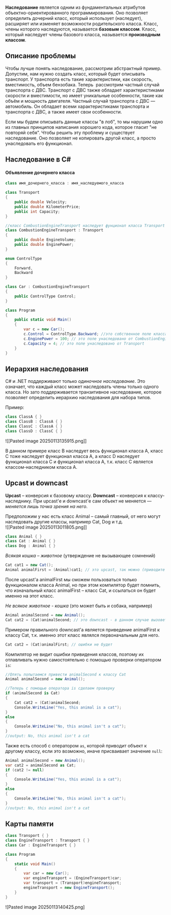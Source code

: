 **Наследование** является одним из фундаментальных атрибутов объектно-ориентированного программирования. Оно позволяет определить дочерний класс, который использует (наследует), расширяет или изменяет возможности родительского класса. Класс, члены которого наследуются, называется **базовым классом**. Класс, который наследует члены базового класса, называется **производным классом**.

## Описание проблемы

Чтобы лучше понять наследование, рассмотрим абстрактный пример. Допустим, нам нужно создать класс, который будет описывать транспорт. У транспорта есть такие характеристики, как скорость, вместимость, объем бензобака. Теперь  рассмотрим частный случай транспорта с ДВС. Транспорт с ДВС также обладает характеристиками скорости и вместимости, но имеет уникальные особенности, такие как объём и мощность двигателя. Частный случай транспорта с ДВС — автомобиль. Он обладает всеми характеристиками транспорта и транспорта с ДВС, а также имеет свои особенности.

Если мы будем описывать данные классы "в лоб", то мы нарушим одно из главных принципов написания хорошего кода, которое гласит "не повторяй себя". Чтобы решить эту проблему и существует наследование. Оно позволяет не копировать другой класс, а просто унаследовать его функционал.

## Наследование в C# 

#### Объявление дочернего класса

```cs
class имя_дочернего_класса : имя_наследуемого_класса
```


```cs
class Transport
{
	public double Velocity;
	public double KilometerPrice;
	public int Capacity;
}

//класс CombustionEngineTransport наследует фунционал класса Transport
class CombustionEngineTransport : Transport
{
	public double EngineVolume;
	public double EnginePower;
}

enum ControlType
{
	Forward,
	Backward
}

class Car : CombustionEngineTransport
{
	public ControlType Control;
}

class Program
{
	public static void Main()
	{
		var c = new Car();
		c.Control = ControlType.Backward; //это собственное поле класса Car
		c.EnginePower = 100; // это поле унаследовано от CombustionEngineTransport
		c.Capacity = 4; // это поле унаследовано от Transport
	}
}
```

## Иерархия наследования

C# и .NET поддерживают только _одиночное наследование_. Это означает, что каждый класс может наследовать члены только одного класса. Но зато поддерживается транзитивное наследование, которое позволяет определить иерархию наследования для набора типов.

Пример:
```cs
class ClassA { }
class ClassB : ClassA { }
class ClassC : ClassA { }
class ClassD : ClassC { }
```
![[Pasted image 20250113135915.png]]

В данном примере класс B наследует весь функционал класса A, класс С тоже наследует функционал класса A, а класс D наследует функционал класса С и функционал класса A, т.к. класс C является классом-наследником класса A.
## Upcast и downcast

**Upcast** – конверсия к базовому классу.
**Downcast** – конверсия к классу-наследнику.
При upcast'е и downcast'е сам объект не меняется — *меняется лишь точка зрения на него*.

Предположим у нас есть класс Animal – самый главный, от него могут наследовать другие классы, например Cat, Dog и т.д.  
  ![[Pasted image 20250113011805.png]]
```cs
class Animal { }
class Cat : Animal { }
class Dog : Animal { }
```

*Всякая кошка – животное* (утверждение не вызывающее сомнений)  
```cs
Cat cat1 = new Cat();  
Animal animalFirst = (Animal)cat1; // это upcast, так можно (приводите кошку к типу животное)  
```
После upcast'а animalFirst мы сможем пользоваться только функционалом класса Animal, но при этом компилятор будет помнить, что изначальный класс animalFirst – класс Cat, и ссылаться он будет именно на этот класс.

*Не всякое животное - кошка* (это может быть и собака, например)  
```cs
Animal animalSecond = new Animal();  
Cat cat2 = (Cat)animalSecond; // это downcast - в данном случае вызовет ошибку CastException при выполнении  
```

Примером правильного downcast'а является приведение animalFirst к классу Cat, т.к. именно этот класс являлся первоначальным для него.
```cs 
Cat cat2 = (Cat)animalFirst; // ошибки не будет
```

Компилятор не видит ошибки привидения классов, поэтому их отлавливать нужно самостоятельно с помощью проверки оператором `is`:
```cs
//Опять попытаемся привести animalSecond к классу Cat
Animal animalSecond = new Animal();  

//Теперь с помощью оператора is сделаем проверку
if (animalSecond is Cat)
{
	Cat cat2 = (Cat)animalSecond;
	Console.WriteLine("Yes, this animal is a cat");
}
else
{
	Console.WriteLine("No, this animal isn't a cat");
}
//output: No, this animal isn't a cat
```

Также есть способ с оператором `as`, которой приводит объект к другому классу, если это возможно, иначе присваивает значение `null`:
```cs
Animal animalSecond = new Animal();
var cat2 = animalSecond as Cat;
if (cat2 != null)
{
	Console.WriteLine("Yes, this animal is a cat");
}
else
{
	Console.WriteLine("No, this animal isn't a cat");
}
//output: No, this animal isn't a cat
```

## Карты памяти
```cs
class Transport { }
class EngineTransport : Transport { }
class Car : EngineTransport { }

class Program
{
    static void Main()
    {
        var car = new Car();
        var engineTransport = (EngineTransport)car;
        var transport = (Transport)engineTransport;
        engineTransport = new EngineTransport();
    }
}
```
![Pasted image 20250113140425.png]
